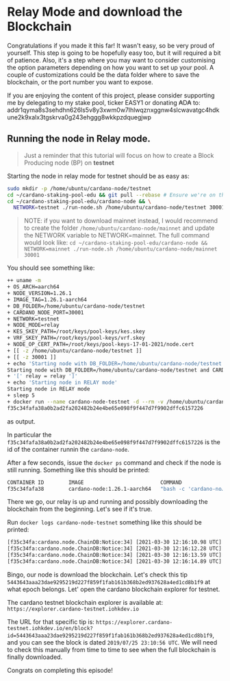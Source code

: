 # Relay Mode and download the Blockchain

Congratulations if you made it this far! It wasn't easy, so be very proud of yourself.
This step is going to be hopefully easy too, but it will required a bit of patience. Also, it's a step where you may
want to consider customising the option parameters depending on how you want to set up your pool. A couple of customizations
could be the data folder where to save the blockchain, or the port number you want to expose.

If you are enjoying the content of this project, please consider supporting me by delegating to my stake pool, ticker EASY1 or
donating ₳D₳ to: addr1qyma8s3sehdhn626ls5v8y3xwm0w7lhlwqznxggnw4slcwavatgc4hdkune2k9xalx3tgskrva0g243ehggg8wkkpzdquegjwp

## Running the node in Relay mode.

> Just a reminder that this tutorial will focus on how to create a Block Producing node (BP) on **testnet**

Starting the node in relay mode for testnet should be as easy as:

```bash
sudo mkdir -p /home/ubuntu/cardano-node/testnet
cd ~/cardano-staking-pool-edu && git pull --rebase # Ensure we're on the latest version of the project
cd ~/cardano-staking-pool-edu/cardano-node && \
  NETWORK=testnet ./run-node.sh /home/ubuntu/cardano-node/testnet 30001 
```

> NOTE: if you want to download mainnet instead, I would recommend to create the folder `/home/ubuntu/cardano-node/mainnet`
> and update the NETWORK variable to NETWORK=mainnet. The full command would look like:
> `cd ~/cardano-staking-pool-edu/cardano-node && NETWORK=mainnet ./run-node.sh /home/ubuntu/cardano-node/mainnet 30001 `

You should see something like:
```bash
++ uname -m
+ OS_ARCH=aarch64
+ NODE_VERSION=1.26.1
+ IMAGE_TAG=1.26.1-aarch64
+ DB_FOLDER=/home/ubuntu/cardano-node/testnet
+ CARDANO_NODE_PORT=30001
+ NETWORK=testnet
+ NODE_MODE=relay
+ KES_SKEY_PATH=/root/keys/pool-keys/kes.skey
+ VRF_SKEY_PATH=/root/keys/pool-keys/vrf.skey
+ NODE_OP_CERT_PATH=/root/keys/pool-keys-17-01-2021/node.cert
+ [[ -z /home/ubuntu/cardano-node/testnet ]]
+ [[ -z 30001 ]]
+ echo 'Starting node with DB_FOLDER=/home/ubuntu/cardano-node/testnet and CARDANO_NODE_PORT=30001'
Starting node with DB_FOLDER=/home/ubuntu/cardano-node/testnet and CARDANO_NODE_PORT=30001
+ '[' relay = relay ']'
+ echo 'Starting node in RELAY mode'
Starting node in RELAY mode
+ sleep 5
+ docker run --name cardano-node-testnet -d --rm -v /home/ubuntu/cardano-node/testnet:/db -e CARDANO_NODE_SOCKET_PATH=/db/node.socket cardano-node:1.26.1-aarch64 'cardano-node run     --topology /etc/config/testnet-topology.json     --database-path /db     --socket-path /db/node.socket     --host-addr 0.0.0.0     --port 30001     --config /etc/config/testnet-config.json'
f35c34fafa38a0b2ad2fa202482b24e4be65e098f9f447d7f9902dffc6157226
```
as output.

In particular the `f35c34fafa38a0b2ad2fa202482b24e4be65e098f9f447d7f9902dffc6157226` is the id of the container runnin the 
`cardano-node`.

After a few seconds, issue the `docker ps` command and check if the node is still running. Something like this should be printed:
```bash
CONTAINER ID        IMAGE                         COMMAND                  CREATED              STATUS              PORTS               NAMES
f35c34fafa38        cardano-node:1.26.1-aarch64   "bash -c 'cardano-no…"   About a minute ago   Up About a minute                       cardano-node-testnet
```

There we go, our relay is up and running and possibly downloading the blockchain from the beginning. Let's see if it's true.

Run `docker logs cardano-node-testnet` something like this should be printed:

```bash
[f35c34fa:cardano.node.ChainDB:Notice:34] [2021-03-30 12:16:10.98 UTC] Chain extended, new tip: 3b7ce29c578a1a522fa4bab9aaba0e194aafda05748e8af026e61b0fa65ff867 at slot 4758
[f35c34fa:cardano.node.ChainDB:Notice:34] [2021-03-30 12:16:12.28 UTC] Chain extended, new tip: 90ee6552293568253b6996faa68058941ce9b10f99456bb013e6d7b53c4f8deb at slot 4786
[f35c34fa:cardano.node.ChainDB:Notice:34] [2021-03-30 12:16:13.59 UTC] Chain extended, new tip: be45e282614e01138408ee142ee570dca8f8d18da9da0596679e7c95ae91c7f3 at slot 4810
[f35c34fa:cardano.node.ChainDB:Notice:34] [2021-03-30 12:16:14.89 UTC] Chain extended, new tip: 5443643aaa23dae9295219d227f859f1fab161b368b2ed937628a4ed1cd8b1f9 at slot 4832
```

Bingo, our node is download the blockchain. Let's check this tip `5443643aaa23dae9295219d227f859f1fab161b368b2ed937628a4ed1cd8b1f9` at what 
epoch belongs. Let' open the cardano blockchain explorer for testnet.

The cardano testnet blockchain explorer is available at: `https://explorer.cardano-testnet.iohkdev.io`

The URL for that specific tip is: `https://explorer.cardano-testnet.iohkdev.io/en/block?id=5443643aaa23dae9295219d227f859f1fab161b368b2ed937628a4ed1cd8b1f9`, and 
you can see the block is dated `2019/07/25 23:10:56 UTC`. We will need to check this manually from time to time to see when the full
blockchain is finally downloaded. 

Congrats on completing this episode!
